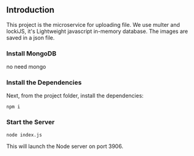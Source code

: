 ## Introduction

This project is the microservice for uploading file. We use multer and lockiJS, it's Lightweight javascript in-memory database. The images are saved in a json file.  

### Install MongoDB
no need mongo

### Install the Dependencies

Next, from the project folder, install the dependencies:

    npm i

### Start the Server

    node index.js

This will launch the Node server on port 3906. 
